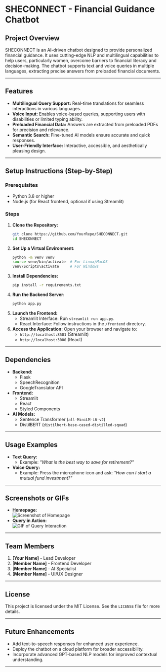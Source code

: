 # SHECONNECT - Financial Guidance Chatbot

## Project Overview
SHECONNECT is an AI-driven chatbot designed to provide personalized financial guidance. It uses cutting-edge NLP and multilingual capabilities to help users, particularly women, overcome barriers to financial literacy and decision-making. The chatbot supports text and voice queries in multiple languages, extracting precise answers from preloaded financial documents.

---

## Features
- **Multilingual Query Support:** Real-time translations for seamless interactions in various languages.
- **Voice Input:** Enables voice-based queries, supporting users with disabilities or limited typing ability.
- **Preloaded Financial Data:** Answers are extracted from preloaded PDFs for precision and relevance.
- **Semantic Search:** Fine-tuned AI models ensure accurate and quick responses.
- **User-Friendly Interface:** Interactive, accessible, and aesthetically pleasing design.

---

## Setup Instructions (Step-by-Step)
### Prerequisites
- Python 3.8 or higher
- Node.js (for React frontend, optional if using Streamlit)

### Steps
1. **Clone the Repository:**
   ```bash
   git clone https://github.com/YourRepo/SHECONNECT.git
   cd SHECONNECT
   ```
2. **Set Up a Virtual Environment:**
   ```bash
   python -m venv venv
   source venv/bin/activate  # For Linux/MacOS
   venv\Scripts\activate     # For Windows
   ```
3. **Install Dependencies:**
   ```bash
   pip install -r requirements.txt
   ```
4. **Run the Backend Server:**
   ```bash
   python app.py
   ```
5. **Launch the Frontend:**
   - Streamlit Interface: Run `streamlit run app.py`.
   - React Interface: Follow instructions in the `/frontend` directory.
6. **Access the Application:**
   Open your browser and navigate to:
   - `http://localhost:8501` (Streamlit)
   - `http://localhost:3000` (React)

---

## Dependencies
- **Backend:**
  - Flask
  - SpeechRecognition
  - GoogleTranslator API
- **Frontend:**
  - Streamlit
  - React
  - Styled Components
- **AI Models:**
  - Sentence Transformer (`all-MiniLM-L6-v2`)
  - DistilBERT (`distilbert-base-cased-distilled-squad`)

---

## Usage Examples
- **Text Query:**
  - Example: *"What is the best way to save for retirement?"*
- **Voice Query:**
  - Example: Press the microphone icon and ask: *"How can I start a mutual fund investment?"*

---

## Screenshots or GIFs
- **Homepage:**  
  ![Screenshot of Homepage](link_to_screenshot_1.png)
- **Query in Action:**  
  ![GIF of Query Interaction](link_to_gif_interaction.gif)

---

## Team Members
1. **[Your Name]** - Lead Developer  
2. **[Member Name]** - Frontend Developer  
3. **[Member Name]** - AI Specialist  
4. **[Member Name]** - UI/UX Designer  

---

## License
This project is licensed under the MIT License. See the `LICENSE` file for more details.

---

## Future Enhancements
- Add text-to-speech responses for enhanced user experience.
- Deploy the chatbot on a cloud platform for broader accessibility.
- Incorporate advanced GPT-based NLP models for improved contextual understanding.

---
